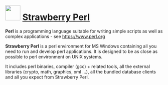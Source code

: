 # <img src="https://cdn.jsdelivr.net/gh/Thilas/chocolatey-packages@58d4825d117dae7fcf9100ba5d4fa0e4563ff7f7/strawberryperl/icon.png" width="48" height="48"/> [Strawberry Perl](https://chocolatey.org/packages/strawberryperl)

**Perl** is a programming language suitable for writing simple scripts as well as complex applications - see https://www.perl.org

**Strawberry Perl** is a perl environment for MS Windows containing all you need to run and develop perl applications. It is designed to be as close as possible to perl environment on UNIX systems.

It includes perl binaries, compiler (gcc) + related tools, all the external libraries (crypto, math, graphics, xml ...), all the bundled database clients and all you expect from Strawberry Perl.
